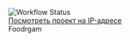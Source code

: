 ![Workflow Status](https://github.com/RH1532/foodgram-project-react/actions/workflows/foodgram_workflow.yml/badge.svg)  
[Посмотреть проект на IP-адресе](http://84.252.131.20)  
Foodrgam